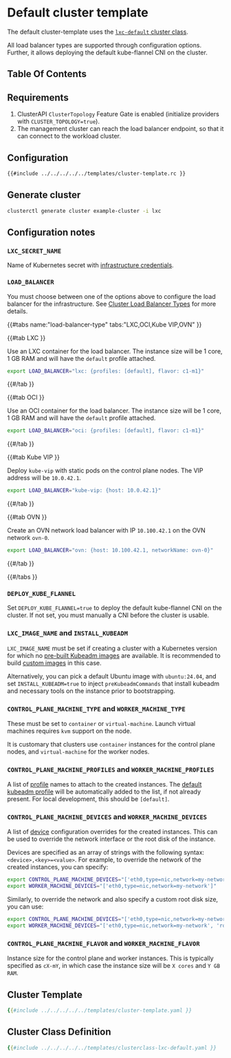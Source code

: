 # Default cluster template

The default cluster-template uses the [`lxc-default` cluster class](#cluster-class).

All load balancer types are supported through configuration options. Further, it allows deploying the default kube-flannel CNI on the cluster.

## Table Of Contents

<!-- toc -->

## Requirements

1. ClusterAPI `ClusterTopology` Feature Gate is enabled (initialize providers with `CLUSTER_TOPOLOGY=true`).
2. The management cluster can reach the load balancer endpoint, so that it can connect to the workload cluster.

## Configuration

```bash
{{#include ../../../../../templates/cluster-template.rc }}
```

## Generate cluster

```bash
clusterctl generate cluster example-cluster -i lxc
```

## Configuration notes

### `LXC_SECRET_NAME`

Name of Kubernetes secret with [infrastructure credentials](../identity-secret.md#identity-secret-format).

### `LOAD_BALANCER`

You must choose between one of the options above to configure the load balancer for the infrastructure. See [Cluster Load Balancer Types](../../explanation/load-balancer.md) for more details.

{{#tabs name:"load-balancer-type" tabs:"LXC,OCI,Kube VIP,OVN" }}

{{#tab LXC }}

Use an LXC container for the load balancer. The instance size will be 1 core, 1 GB RAM and will have the `default` profile attached.

```bash
export LOAD_BALANCER="lxc: {profiles: [default], flavor: c1-m1}"
```

{{#/tab }}

{{#tab OCI }}

Use an OCI container for the load balancer. The instance size will be 1 core, 1 GB RAM and will have the `default` profile attached.

```bash
export LOAD_BALANCER="oci: {profiles: [default], flavor: c1-m1}"
```

{{#/tab }}

{{#tab Kube VIP }}

Deploy `kube-vip` with static pods on the control plane nodes. The VIP address will be `10.0.42.1`.

```bash
export LOAD_BALANCER="kube-vip: {host: 10.0.42.1}"
```

{{#/tab }}

{{#tab OVN }}

Create an OVN network load balancer with IP `10.100.42.1` on the OVN network `ovn-0`.

```bash
export LOAD_BALANCER="ovn: {host: 10.100.42.1, networkName: ovn-0}"
```

{{#/tab }}

{{#/tabs }}

### `DEPLOY_KUBE_FLANNEL`

Set `DEPLOY_KUBE_FLANNEL=true` to deploy the default kube-flannel CNI on the cluster. If not set, you must manually a CNI before the cluster is usable.

### `LXC_IMAGE_NAME` and `INSTALL_KUBEADM`

`LXC_IMAGE_NAME` must be set if creating a cluster with a Kubernetes version for which no [pre-built Kubeadm images](../default-simplestreams-server.md#provided-images) are available. It is recommended to build [custom images](../../howto/images/kubeadm.md) in this case.

Alternatively, you can pick a default Ubuntu image with `ubuntu:24.04`, and set `INSTALL_KUBEADM=true` to inject `preKubeadmCommands` that install kubeadm and necessary tools on the instance prior to bootstrapping.

### `CONTROL_PLANE_MACHINE_TYPE` and `WORKER_MACHINE_TYPE`

These must be set to `container` or `virtual-machine`. Launch virtual machines requires `kvm` support on the node.

It is customary that clusters use `container` instances for the control plane nodes, and `virtual-machine` for the worker nodes.

### `CONTROL_PLANE_MACHINE_PROFILES` and `WORKER_MACHINE_PROFILES`

A list of [profile](https://linuxcontainers.org/incus/docs/main/profiles/) names to attach to the created instances. The [default kubeadm profile](../profile/kubeadm.md) will be automatically added to the list, if not already present. For local development, this should be `[default]`.

### `CONTROL_PLANE_MACHINE_DEVICES` and `WORKER_MACHINE_DEVICES`

A list of [device](https://linuxcontainers.org/incus/docs/main/reference/devices/) configuration overrides for the created instances. This can be used to override the network interface or the root disk of the instance.

Devices are specified as an array of strings with the following syntax: `<device>,<key>=<value>`. For example, to override the network of the created instances, you can specify:

```bash
export CONTROL_PLANE_MACHINE_DEVICES="['eth0,type=nic,network=my-network']"
export WORKER_MACHINE_DEVICES="['eth0,type=nic,network=my-network']"
```

Similarly, to override the network and also specify a custom root disk size, you can use:

```bash
export CONTROL_PLANE_MACHINE_DEVICES="['eth0,type=nic,network=my-network', 'root,type=disk,path=/,pool=local,size=50GB']"
export WORKER_MACHINE_DEVICES="['eth0,type=nic,network=my-network', 'root,type=disk,path=/,pool=local,size=50GB']"
```

### `CONTROL_PLANE_MACHINE_FLAVOR` and `WORKER_MACHINE_FLAVOR`

Instance size for the control plane and worker instances. This is typically specified as `cX-mY`, in which case the instance size will be `X cores` and `Y GB RAM`.

## Cluster Template

```yaml
{{#include ../../../../../templates/cluster-template.yaml }}
```

## Cluster Class Definition

```yaml
{{#include ../../../../../templates/clusterclass-lxc-default.yaml }}
```
